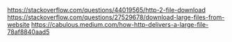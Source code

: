 https://stackoverflow.com/questions/44019565/http-2-file-download
https://stackoverflow.com/questions/27529678/download-large-files-from-website
https://cabulous.medium.com/how-http-delivers-a-large-file-78af8840aad5
